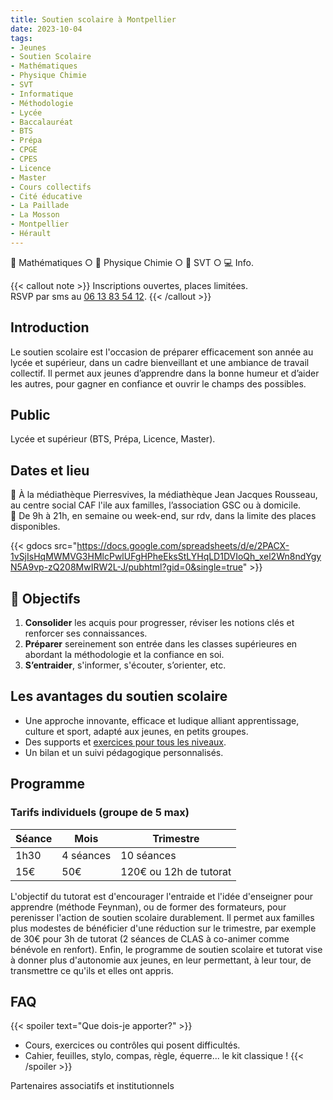 ```yaml
---
title: Soutien scolaire à Montpellier
date: 2023-10-04
tags:
- Jeunes
- Soutien Scolaire
- Mathématiques
- Physique Chimie
- SVT
- Informatique
- Méthodologie
- Lycée
- Baccalauréat
- BTS
- Prépa
- CPGE
- CPES
- Licence
- Master
- Cours collectifs
- Cité éducative
- La Paillade
- La Mosson
- Montpellier
- Hérault
---
```


📐 Mathématiques ○ 🧪 Physique Chimie ○ 🧬 SVT ○ 💻 Info.

<!--more-->

{{< callout note >}}
Inscriptions ouvertes, places limitées. <br>
RSVP par sms au <a href="tel:0613835412">06 13 83 54 12</a>.
{{< /callout >}}

## Introduction

Le soutien scolaire est l'occasion de préparer efficacement son année au lycée et supérieur, dans un cadre bienveillant et une ambiance de travail collectif. Il permet aux jeunes d’apprendre dans la bonne humeur et d’aider les autres, pour gagner en confiance et ouvrir le champs des possibles.

## Public

Lycée et supérieur (BTS, Prépa, Licence, Master).

## Dates et lieu

📍 À la médiathèque Pierresvives, la médiathèque Jean Jacques Rousseau, au centre social CAF l'ile aux familles, l’association GSC ou à domicile. <br>
📅 De 9h à 21h, en semaine ou week-end, sur rdv, dans la limite des places disponibles.

{{< gdocs src="https://docs.google.com/spreadsheets/d/e/2PACX-1vSjIsHqMWMVG3HMlcPwlUFgHPheEksStLYHqLD1DVIoQh_xel2Wn8ndYgyN5A9vp-zQ208MwIRW2L-J/pubhtml?gid=0&single=true" >}}

## 🎯 Objectifs

1. <b>Consolider</b> les acquis pour progresser, réviser les notions clés et renforcer ses connaissances.
2. <b>Préparer</b> sereinement son entrée dans les classes supérieures en abordant la méthodologie et la confiance en soi.
3. <b>S’entraider</b>, s'informer, s'écouter, s’orienter, etc.

## Les avantages du soutien scolaire

- Une approche innovante, efficace et ludique alliant apprentissage, culture et sport, adapté aux jeunes, en petits groupes.
- Des supports et [exercices pour tous les niveaux](https://www.mtpcours.fr/c/maths/).
- Un bilan et un suivi pédagogique personnalisés.

## Programme

###  Tarifs individuels (groupe de 5 max)

| Séance | Mois | Trimestre |
|---|---|---|
| 1h30 | 4 séances | 10 séances |
| 15€ | 50€ | 120€ ou 12h de tutorat |

L'objectif du tutorat est d'encourager l'entraide et l'idée d'enseigner pour apprendre (méthode Feynman), ou de former des formateurs, pour perenisser l'action de soutien scolaire durablement. Il permet aux familles plus modestes de bénéficier d'une réduction sur le trimestre, par exemple de 30€ pour 3h de tutorat (2 séances de CLAS à co-animer comme bénévole en renfort). Enfin, le programme de soutien scolaire et tutorat vise à donner plus d'autonomie aux jeunes, en leur permettant, à leur tour, de transmettre ce qu'ils et elles ont appris.

## FAQ

{{< spoiler text="Que dois-je apporter?" >}}
- Cours, exercices ou contrôles qui posent difficultés.
- Cahier, feuilles, stylo, compas, règle, équerre... le kit classique !
{{< /spoiler >}}

Partenaires associatifs et institutionnels